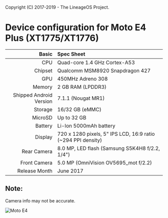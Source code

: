 Copyright (C) 2017-2019 - The LineageOS Project.

Device configuration for Moto E4 Plus (XT1775/XT1776)
===========================================
Basic   | Spec Sheet
-------:|:-------------------------
CPU     | Quad-core 1.4 GHz Cortex-A53
Chipset | Qualcomm MSM8920 Snapdragon 427
GPU     | 450MHz Adreno 308
Memory  | 2 GB RAM (LPDDR3)
Shipped Android Version | 7.1.1 (Nougat MR1)
Storage | 16/32 GB (eMMC)
MicroSD | Up to 32 GB
Battery | Li-Ion 5000mAh battery
Display | 720 x 1280 pixels, 5" IPS LCD, 16:9 ratio (~294 PPI density)
Rear Camera  | 8.0 MP, LED flash (Samsung S5K4H8 f/2.2, 1/4")
Front Camera | 5.0 MP (OmniVision OV5695_mot f/2.2)
Release Month | June 2017

Note:
---
Camera info may not be accurate.

![Moto E4](https://www.motorola.com/sites/default/files/library/storage/products/smartphones/moto-e4-NA-1000.png "Moto E4")
